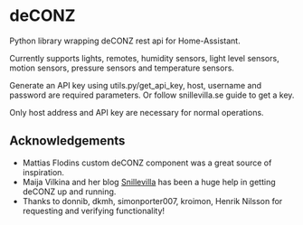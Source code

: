 # deCONZ
Python library wrapping deCONZ rest api for Home-Assistant.

Currently supports lights, remotes, humidity sensors, light level sensors, motion sensors, pressure sensors and temperature sensors.

Generate an API key using utils.py/get_api_key, host, username and password are required parameters. Or follow snillevilla.se guide to get a key.

Only host address and API key are necessary for normal operations.

## Acknowledgements
* Mattias Flodins custom deCONZ component was a great source of inspiration.
* Maija Vilkina and her blog [Snillevilla](https://snillevilla.se/) has been a huge help in getting deCONZ up and running.
* Thanks to donnib, dkmh, simonporter007, kroimon, Henrik Nilsson for requesting and verifying functionality!
